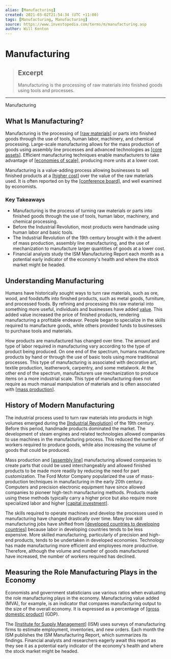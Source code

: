 ```yaml
---
alias: [Manufacturing]
created: 2021-03-02T21:54:34 (UTC +11:00)
tags: [Manufacturing, Manufacturing]
source: https://www.investopedia.com/terms/m/manufacturing.asp
author: Will Kenton
---
```


# Manufacturing

> ## Excerpt
> Manufacturing is the processing of raw materials into finished goods using tools and processes.

---

Manufacturing
## What Is Manufacturing?

Manufacturing is the processing of [[raw materials]](https://www.investopedia.com/terms/r/rawmaterials.asp) or parts into finished goods through the use of tools, human labor, machinery, and chemical processing. Large-scale manufacturing allows for the mass production of goods using assembly line processes and advanced technologies as [[core assets]](https://www.investopedia.com/terms/c/core-assets.asp). Efficient manufacturing techniques enable manufacturers to take advantage of [[economies of scale]](https://www.investopedia.com/insights/what-are-economies-of-scale/), producing more units at a lower cost.

Manufacturing is a value-adding process allowing businesses to sell finished products at a [[higher cost]](https://www.investopedia.com/ask/answers/050715/what-difference-between-prime-cost-and-conversion-cost.asp) over the value of the raw materials used. It is often reported on by the [[conference board]](https://www.investopedia.com/terms/c/conferenceboard.asp), and well examined by economists.

### Key Takeaways

-   Manufacturing is the process of turning raw materials or parts into finished goods through the use of tools, human labor, machinery, and chemical processing.
-   Before the Industrial Revolution, most products were handmade using human labor and basic tools.
-   The Industrial Revolution of the 19th century brought with it the advent of mass production, assembly line manufacturing, and the use of mechanization to manufacture larger quantities of goods at a lower cost.
-   Financial analysts study the ISM Manufacturing Report each month as a potential early indicator of the economy's health and where the stock market might be headed.

## Understanding Manufacturing

Humans have historically sought ways to turn raw materials, such as ore, wood, and foodstuffs into finished products, such as metal goods, furniture, and processed foods. By refining and processing this raw material into something more useful, individuals and businesses have added [value](https://www.investopedia.com/terms/v/value.asp). This added value increased the price of finished products, rendering manufacturing a profitable endeavor. People began to specialize in the skills required to manufacture goods, while others provided funds to businesses to purchase tools and materials.

How products are manufactured has changed over time. The amount and type of labor required in manufacturing vary according to the type of product being produced. On one end of the spectrum, humans manufacture products by hand or through the use of basic tools using more traditional processes. This type of manufacturing is associated with decorative art, textile production, leatherwork, carpentry, and some metalwork. At the other end of the spectrum, manufacturers use mechanization to produce items on a more industrial scale. This type of manufacturing does not require as much manual manipulation of materials and is often associated with [[mass production]](https://www.investopedia.com/terms/m/mass-production.asp).

## History of Modern Manufacturing

The industrial process used to turn raw materials into products in high volumes emerged during the [[Industrial Revolution]](https://www.investopedia.com/terms/i/industrial-revolution.asp) of the 19th century. Before this period, handmade products dominated the market. The development of steam engines and related technologies allowed companies to use machines in the manufacturing process. This reduced the number of workers required to produce goods, while also increasing the volume of goods that could be produced.

Mass production and [[assembly line]](https://www.investopedia.com/assembly-line-definition-4684004) manufacturing allowed companies to create parts that could be used interchangeably and allowed finished products to be made more readily by reducing the need for part customization. The Ford Motor Company popularized the use of mass-production techniques in manufacturing in the early 20th century. Computers and precision electronic equipment have since allowed companies to pioneer high-tech manufacturing methods. Products made using these methods typically carry a higher price but also require more specialized labor and higher [[capital investment]](https://www.investopedia.com/terms/c/capital-investment.asp).

The skills required to operate machines and develop the processes used in manufacturing have changed drastically over time. Many low skill manufacturing jobs have shifted from [[developed countries to developing countries]](https://www.investopedia.com/updates/top-developing-countries/) because labor in developing countries tends to be less expensive. More skilled manufacturing, particularly of precision and high-end products, tends to be undertaken in developed economies. Technology has made manufacturing more efficient and employees more productive. Therefore, although the volume and number of goods manufactured have increased, the number of workers required has declined.

## Measuring the Role Manufacturing Plays in the Economy

Economists and government statisticians use various ratios when evaluating the role manufacturing plays in the economy. Manufacturing value added (MVA), for example, is an indicator that compares manufacturing output to the size of the overall economy. It is expressed as a percentage of [[gross domestic product]](https://www.investopedia.com/terms/g/gdp.asp) (GDP).

The [[Institute for Supply Management]](https://www.investopedia.com/terms/i/institute-for-supply-management.asp) (ISM) uses surveys of manufacturing firms to estimate employment, inventories, and new orders. Each month the ISM publishes the ISM Manufacturing Report, which summarizes its findings. Financial analysts and researchers eagerly await this report as they see it as a potential early indicator of the economy's health and where the stock market might be headed.
